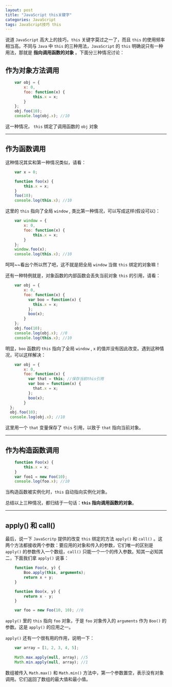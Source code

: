 ```yaml
---
layout: post
title: "JavaScript this关键字"
categories: JavaScript
tags: JavaScript技巧 this
---
```


说道 `JavaScript` 高大上的技巧，`this` 关键字莫过之一了，而且 `this` 的使用频率相当高。不同与 `Java` 中 `this` 的三种用法，`JavaScript` 的 `this` 明确说只有一种用法，那就是 **指向调用函数的对象** 。下面分三种情况讨论：

## 作为对象方法调用

```js
    var obj = {
        x: 0,
        foo: function(x) {
            this.x = x;
        }
    };
    obj.foo(10);
    console.log(obj.x); //10
```

这一种情况， `this` 绑定了调用函数的 `obj` 对象

---

## 作为函数调用

这种情况其实和第一种情况类似，请看：

```js
    var x = 0;

    function foo(x) {
        this.x = x;
    } 
    foo(10);
    console.log(this.x); //10
```

这里的 `this` 指向了全局 `window` , 类比第一种情况，可以写成这样(假设可以)：

```js
    var window = {
        x: 0,
        foo: function(x) {
            this.x = x;
        }
    };
    window.foo(x);
    console.log(this.x); //10
```

呵呵~~看出个所以然了吧，这不就是把全局 `window` 当做 `this` 绑定的对象嘛！

还有一种特例就是，对象函数的内部函数会丢失当前对象 `this` 的引用，请看：

```js
    var obj = {
        x: 0,
        foo: function(x) {
          var boo = function(x) {
            this.x = x;
          };
          boo(x);
        }
    };
    obj.foo(10);
    console.log(obj.x); //0
    console.log(this.x); //10
```

明显，`boo` 函数的 `this` 指向了全局 `window` , `x` 的值并没有因此改变。遇到这种情况，可以这样解决：

```js
    var obj = {
        x: 0,
        foo: function(x) {
          var that = this; //保存当前this引用
          var boo = function(x) {
            that.x = x;
          };
          boo(x);
        }
  };
  obj.foo(10);
  console.log(obj.x); //10
```

这里用一个 `that` 变量保存了 `this` 引用，以致于 `that` 指向当前对象。

---

## 作为构造函数调用

```js
    function Foo(x) {
        this.x = x;
    }
    var foo1 = new Foo(10);
    console.log(foo.x); //10
```

当构造函数被实例化时，`this` 自动指向实例化对象。

总结以上三种情况，都归结于一句话：**`this` 指向调用函数的对象**。

---

## apply() 和 call()

最后，说一下 `JavaScritp` 提供的改变 `this` 绑定的方法 `apply()` 和 `call()` 。这两个方法都接收两个参数：要应用的对象和传入的参数，它们唯一的区别是 `apply()` 的参数传入一个数组，`call()` 只能一个一个的传入参数。知其一必知其二，下面我们拿 `apply()` 说事：

```js
    function Foo(x, y) {
        Boo.apply(this, arguments);
        return x + y;
    } 

    function Boo(x, y) {
        return x - y;
    }

    var foo = new Foo(10, 10); //0

```

`apply()` 里的 `this` 指向 `foo` 对象，于是 `foo` 对象传入的 `arguments` 作为 `Boo()` 的参数。这是 `apply()` 的应用之一。

`apply()` 还有一个很有用的作用，说明一下：

```js
    var array = [1, 2, 3, 4, 5];
    
    Math.max.apply(null, array); //5
    Math.min.apply(null, array); //1
```

数组被传入 `Math.max()` 和 `Math.min()` 方法中，第一个参数置空，表示没有对象调用。它们返回了数组的最大值和最小值。



 